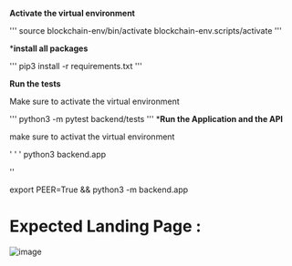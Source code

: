 **Activate the virtual environment**

'''
source blockchain-env/bin/activate
blockchain-env.scripts/activate
'''

***install all packages**

'''
pip3 install -r requirements.txt
'''

**Run the tests**

Make sure to activate the virtual environment

'''
python3 -m pytest backend/tests
'''
***Run the Application and the API**

make sure to activat the virtual environment

' ' '
python3 backend.app

''

export PEER=True && python3 -m backend.app




Expected Landing Page :
=====================
![image](https://user-images.githubusercontent.com/70254498/164333352-7fab4350-0cf3-47d1-9b81-620f3a74e996.png)
